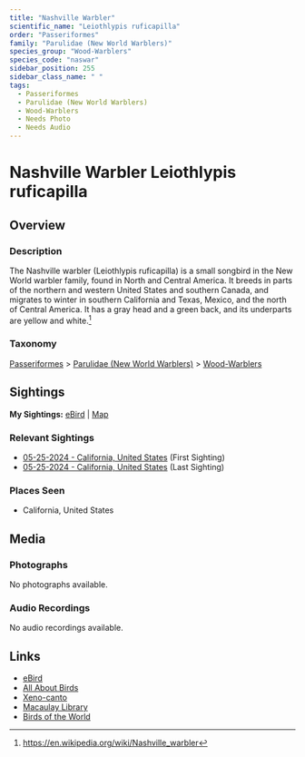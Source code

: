 ```yaml
---
title: "Nashville Warbler"
scientific_name: "Leiothlypis ruficapilla"
order: "Passeriformes"
family: "Parulidae (New World Warblers)"
species_group: "Wood-Warblers"
species_code: "naswar"
sidebar_position: 255
sidebar_class_name: " "
tags: 
  - Passeriformes
  - Parulidae (New World Warblers)
  - Wood-Warblers
  - Needs Photo
  - Needs Audio
---
```


# Nashville Warbler <span className='sci_name'>Leiothlypis ruficapilla</span>

## Overview

### Description
The Nashville warbler (Leiothlypis ruficapilla) is a small songbird in the New World warbler family, found in North and Central America. It breeds in parts of the northern and western United States and southern Canada, and migrates to winter in southern California and Texas, Mexico, and the north of Central America. It has a gray head and a green back, and its underparts are yellow and white.[^1]

[^1]: https://en.wikipedia.org/wiki/Nashville_warbler

### Taxonomy
[Passeriformes](/tags/passeriformes) > [Parulidae (New World Warblers)](/tags/parulidae-new-world-warblers) > [Wood-Warblers](/tags/wood-warblers)


## Sightings

**My Sightings:** [eBird](https://ebird.org/lifelist?r=world&time=life&spp=naswar) | [Map](/map?species_code=naswar)

### Relevant Sightings

* [05-25-2024 - California, United States](https://ebird.org/checklist/S176954716) (First Sighting)
* [05-25-2024 - California, United States](https://ebird.org/checklist/S177366068) (Last Sighting)

### Places Seen

* California, United States



## Media
### Photographs
No photographs available.

### Audio Recordings
No audio recordings available.

## Links
* [eBird](https://ebird.org/species/naswar) 
* [All About Birds](https://www.allaboutbirds.org/guide/naswar) 
* [Xeno-canto](https://www.xeno-canto.org/species/leiothlypis-ruficapilla) 
* [Macaulay Library](https://search.macaulaylibrary.org/catalog?taxonCode=naswar&sort=rating_rank_desc)
* [Birds of the World](https://birdsoftheworld.org/bow/species/naswar)

